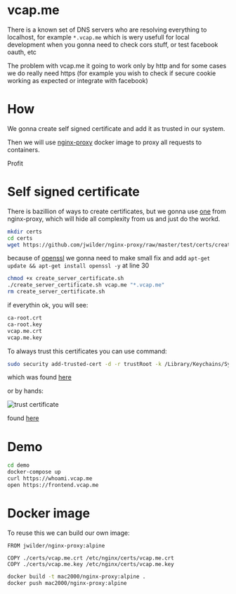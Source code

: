 # vcap.me

There is a known set of DNS servers who are resolving everything to localhost, for example `*.vcap.me` which is wery usefull for local development when you gonna need to check cors stuff, or test facebook oauth, etc

The problem with vcap.me it going to work only by http and for some cases we do really need https (for example you wish to check if secure cookie working as expected or integrate with facebook)

# How

We gonna create self signed certificate and add it as trusted in our system.

Then we will use [nginx-proxy](https://hub.docker.com/r/jwilder/nginx-proxy/) docker image to proxy all requests to containers.

Profit

# Self signed certificate

There is bazillion of ways to create certificates, but we gonna use [one](https://github.com/jwilder/nginx-proxy/raw/master/test/certs/create_server_certificate.sh) from nginx-proxy, which will hide all complexity from us and just do the workd.

```bash
mkdir certs
cd certs
wget https://github.com/jwilder/nginx-proxy/raw/master/test/certs/create_server_certificate.sh
```

because of [openssl](https://github.com/jwilder/nginx-proxy/pull/914) we gonna need to make small fix and add `apt-get update && apt-get install openssl -y` at line 30

```bash
chmod +x create_server_certificate.sh
./create_server_certificate.sh vcap.me "*.vcap.me"
rm create_server_certificate.sh
```

if everythin ok, you will see:

```bash
ca-root.crt
ca-root.key
vcap.me.crt
vcap.me.key
```

To always trust this certificates you can use command:

```bash
sudo security add-trusted-cert -d -r trustRoot -k /Library/Keychains/System.keychain certs/vcap.me.crt
```

which was found [here](https://imagineer.in/blog/https-on-localhost-with-nginx/)

or by hands:

![trust certificate](https://camo.githubusercontent.com/d38be82afbf00850747542314c6104aefb2eeedb/68747470733a2f2f63646e2e7261776769742e636f6d2f6a65642f363134373837322f7261772f326663366563663263636438656364383833303132346565396232666433613763666633383964622f74727573745f63657274696669636174652e676966)

found [here](https://gist.github.com/jed/6147872#avoid-https-warnings-by-telling-os-x-to-trust-the-certificate)


# Demo

```bash
cd demo
docker-compose up
curl https://whoami.vcap.me
open https://frontend.vcap.me
```

# Docker image

To reuse this we can build our own image:

```
FROM jwilder/nginx-proxy:alpine

COPY ./certs/vcap.me.crt /etc/nginx/certs/vcap.me.crt
COPY ./certs/vcap.me.key /etc/nginx/certs/vcap.me.key
```

```bash
docker build -t mac2000/nginx-proxy:alpine .
docker push mac2000/nginx-proxy:alpine
```